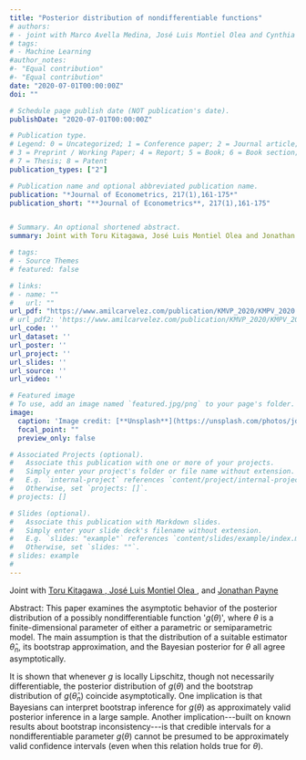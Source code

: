 ```yaml
---
title: "Posterior distribution of nondifferentiable functions"
# authors:
# - joint with Marco Avella Medina, José Luis Montiel Olea and Cynthia Rush
# tags:
# - Machine Learning
#author_notes:
#- "Equal contribution"
#- "Equal contribution"
date: "2020-07-01T00:00:00Z"
doi: ""

# Schedule page publish date (NOT publication's date).
publishDate: "2020-07-01T00:00:00Z"

# Publication type.
# Legend: 0 = Uncategorized; 1 = Conference paper; 2 = Journal article;
# 3 = Preprint / Working Paper; 4 = Report; 5 = Book; 6 = Book section;
# 7 = Thesis; 8 = Patent
publication_types: ["2"]

# Publication name and optional abbreviated publication name.
publication: "*Journal of Econometrics, 217(1),161-175*"
publication_short: "**Journal of Econometrics**, 217(1),161-175"


# Summary. An optional shortened abstract.
summary: Joint with Toru Kitagawa, José Luis Montiel Olea and Jonathan Payne. *Journal of Econometrics*, Volume 217, Issue 1, July 2020, pp. 161-175

# tags:
# - Source Themes
# featured: false

# links:
# - name: ""
#   url: ""
url_pdf: "https://www.amilcarvelez.com/publication/KMVP_2020/KMPV_2020.pdf"
# url_pdf2: 'https://www.amilcarvelez.com/publication/KMVP_2020/KMPV_2020Appendix.pdf'
url_code: ''
url_dataset: ''
url_poster: ''
url_project: ''
url_slides: ''
url_source: ''
url_video: ''

# Featured image
# To use, add an image named `featured.jpg/png` to your page's folder. 
image:
  caption: 'Image credit: [**Unsplash**](https://unsplash.com/photos/jdD8gXaTZsc)'
  focal_point: ""
  preview_only: false

# Associated Projects (optional).
#   Associate this publication with one or more of your projects.
#   Simply enter your project's folder or file name without extension.
#   E.g. `internal-project` references `content/project/internal-project/index.md`.
#   Otherwise, set `projects: []`.
# projects: []

# Slides (optional).
#   Associate this publication with Markdown slides.
#   Simply enter your slide deck's filename without extension.
#   E.g. `slides: "example"` references `content/slides/example/index.md`.
#   Otherwise, set `slides: ""`.
# slides: example
#
---
```

Joint with <a href="homepages.ucl.ac.uk/~uctptk0/" target="_blank">Toru Kitagawa </span>, <span> <a href="http://www.joseluismontielolea.com/" target="_blank">José Luis Montiel Olea </a> </span>, <span> and <a href="https://sites.google.com/site/jonathanedgarpayne/"> Jonathan Payne</a> </span></div>

Abstract: This paper examines the asymptotic behavior of the posterior distribution of a possibly nondifferentiable function '$g(\theta)$', where $\theta$ is a finite-dimensional parameter of either a parametric or semiparametric model. The main assumption is that the distribution of a suitable estimator $\widehat{\theta}_n$, its bootstrap approximation, and the Bayesian posterior for $\theta$ all agree asymptotically.

It is shown that whenever $g$ is locally Lipschitz, though not necessarily differentiable, the posterior distribution of $g(\theta)$ and the bootstrap distribution of $g(\widehat{\theta}_n)$ coincide asymptotically. One implication is that Bayesians can interpret bootstrap inference for $g(\theta)$ as approximately valid posterior inference in a large sample. Another implication---built on known results about bootstrap inconsistency---is that credible intervals for a nondifferentiable parameter $g(\theta)$ cannot be presumed to be approximately valid confidence intervals (even when this relation holds true for $\theta$).

